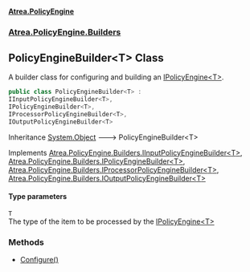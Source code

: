 #### [Atrea.PolicyEngine](./index.md 'index')
### [Atrea.PolicyEngine.Builders](./Atrea-PolicyEngine-Builders.md 'Atrea.PolicyEngine.Builders')
## PolicyEngineBuilder&lt;T&gt; Class
A builder class for configuring and building an [IPolicyEngine&lt;T&gt;](./Atrea-PolicyEngine-IPolicyEngine-T-.md 'Atrea.PolicyEngine.IPolicyEngine&lt;T&gt;').  
```csharp
public class PolicyEngineBuilder<T> :
IInputPolicyEngineBuilder<T>,
IPolicyEngineBuilder<T>,
IProcessorPolicyEngineBuilder<T>,
IOutputPolicyEngineBuilder<T>
```
Inheritance [System.Object](https://docs.microsoft.com/en-us/dotnet/api/System.Object 'System.Object') &#129106; PolicyEngineBuilder&lt;T&gt;  

Implements [Atrea.PolicyEngine.Builders.IInputPolicyEngineBuilder&lt;](./Atrea-PolicyEngine-Builders-IInputPolicyEngineBuilder-T-.md 'Atrea.PolicyEngine.Builders.IInputPolicyEngineBuilder&lt;T&gt;')[T](#Atrea-PolicyEngine-Builders-PolicyEngineBuilder-T--T 'Atrea.PolicyEngine.Builders.PolicyEngineBuilder&lt;T&gt;.T')[&gt;](./Atrea-PolicyEngine-Builders-IInputPolicyEngineBuilder-T-.md 'Atrea.PolicyEngine.Builders.IInputPolicyEngineBuilder&lt;T&gt;'), [Atrea.PolicyEngine.Builders.IPolicyEngineBuilder&lt;](./Atrea-PolicyEngine-Builders-IPolicyEngineBuilder-T-.md 'Atrea.PolicyEngine.Builders.IPolicyEngineBuilder&lt;T&gt;')[T](#Atrea-PolicyEngine-Builders-PolicyEngineBuilder-T--T 'Atrea.PolicyEngine.Builders.PolicyEngineBuilder&lt;T&gt;.T')[&gt;](./Atrea-PolicyEngine-Builders-IPolicyEngineBuilder-T-.md 'Atrea.PolicyEngine.Builders.IPolicyEngineBuilder&lt;T&gt;'), [Atrea.PolicyEngine.Builders.IProcessorPolicyEngineBuilder&lt;](./Atrea-PolicyEngine-Builders-IProcessorPolicyEngineBuilder-T-.md 'Atrea.PolicyEngine.Builders.IProcessorPolicyEngineBuilder&lt;T&gt;')[T](#Atrea-PolicyEngine-Builders-PolicyEngineBuilder-T--T 'Atrea.PolicyEngine.Builders.PolicyEngineBuilder&lt;T&gt;.T')[&gt;](./Atrea-PolicyEngine-Builders-IProcessorPolicyEngineBuilder-T-.md 'Atrea.PolicyEngine.Builders.IProcessorPolicyEngineBuilder&lt;T&gt;'), [Atrea.PolicyEngine.Builders.IOutputPolicyEngineBuilder&lt;](./Atrea-PolicyEngine-Builders-IOutputPolicyEngineBuilder-T-.md 'Atrea.PolicyEngine.Builders.IOutputPolicyEngineBuilder&lt;T&gt;')[T](#Atrea-PolicyEngine-Builders-PolicyEngineBuilder-T--T 'Atrea.PolicyEngine.Builders.PolicyEngineBuilder&lt;T&gt;.T')[&gt;](./Atrea-PolicyEngine-Builders-IOutputPolicyEngineBuilder-T-.md 'Atrea.PolicyEngine.Builders.IOutputPolicyEngineBuilder&lt;T&gt;')  
#### Type parameters
<a name='Atrea-PolicyEngine-Builders-PolicyEngineBuilder-T--T'></a>
`T`  
The type of the item to be processed by the [IPolicyEngine&lt;T&gt;](./Atrea-PolicyEngine-IPolicyEngine-T-.md 'Atrea.PolicyEngine.IPolicyEngine&lt;T&gt;')  
  
### Methods
- [Configure()](./Atrea-PolicyEngine-Builders-PolicyEngineBuilder-T--Configure().md 'Atrea.PolicyEngine.Builders.PolicyEngineBuilder&lt;T&gt;.Configure()')
